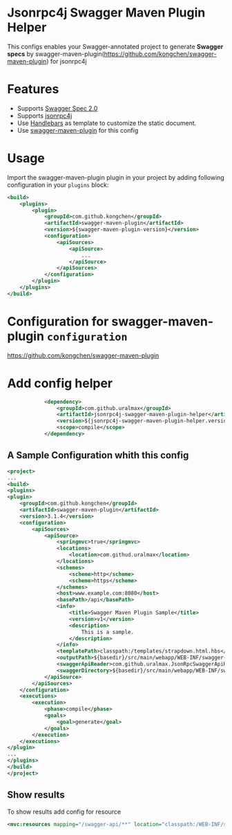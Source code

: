 # Jsonrpc4j Swagger Maven Plugin Helper

This configs enables your Swagger-annotated project to generate **Swagger specs** by swagger-maven-plugin(https://github.com/kongchen/swagger-maven-plugin) for jsonrpc4j

# Features

* Supports [Swagger Spec 2.0](https://github.com/swagger-api/swagger-spec/blob/master/versions/2.0.md)
* Supports [jsonrpc4j](https://github.com/briandilley/jsonrpc4j)
* Use [Handlebars](http://handlebarsjs.com/) as template to customize the static document.
* Use [swagger-maven-plugin](https://github.com/kongchen/swagger-maven-plugin/) for this config

# Usage
Import the swagger-maven-plugin plugin in your project by adding following configuration in your `plugins` block:

```xml
<build>
	<plugins>
		<plugin>
			<groupId>com.github.kongchen</groupId>
			<artifactId>swagger-maven-plugin</artifactId>
			<version>${swagger-maven-plugin-version}</version>
			<configuration>
				<apiSources>
					<apiSource>
						...
					</apiSource>
				</apiSources>
			</configuration>
		</plugin>
	</plugins>
</build>
```

# Configuration for swagger-maven-plugin `configuration`
https://github.com/kongchen/swagger-maven-plugin
# Add config helper
```xml
            <dependency>
                <groupId>com.github.uralmax</groupId>
                <artifactId>jsonrpc4j-swagger-maven-plugin-helper</artifactId>
                <version>${jsonrpc4j-swagger-maven-plugin-helper.version}</version>
                <scope>compile</scope>
            </dependency>
```

## A Sample Configuration whith this config

```xml
<project>
...
<build>
<plugins>
<plugin>
    <groupId>com.github.kongchen</groupId>
    <artifactId>swagger-maven-plugin</artifactId>
    <version>3.1.4</version>
    <configuration>
        <apiSources>
            <apiSource>
	            <springmvc>true</springmvc>
                <locations>
                    <location>com.githud.uralmax</location>
                </locations>
                <schemes>
                    <scheme>http</scheme>
                    <scheme>https</scheme>
                </schemes>
                <host>www.example.com:8080</host>
                <basePath>/api</basePath>
                <info>
                    <title>Swagger Maven Plugin Sample</title>
                    <version>v1</version>
                    <description>
                        This is a sample.
                    </description>
                </info>
                <templatePath>classpath:/templates/strapdown.html.hbs</templatePath>
                <outputPath>${basedir}/src/main/webapp/WEB-INF/swagger-api/docs.html</outputPath>
                <swaggerApiReader>com.github.uralmax.JsonRpcSwaggerApiReader</swaggerApiReader>
                <swaggerDirectory>${basedir}/src/main/webapp/WEB-INF/swagger-api</swaggerDirectory>
            </apiSource>
        </apiSources>
    </configuration>
    <executions>
        <execution>
            <phase>compile</phase>
            <goals>
                <goal>generate</goal>
            </goals>
        </execution>
    </executions>
</plugin>
...
</plugins>
</build>
</project>
```

## Show results
To show results add config for resource
```xml
<mvc:resources mapping="/swagger-api/**" location="classpath:/WEB-INF/swagger-api/"/>
```
